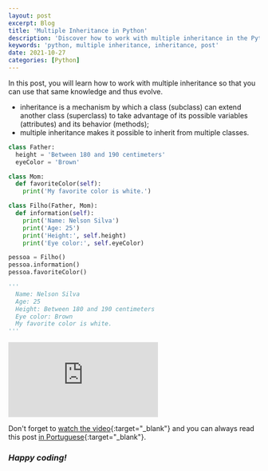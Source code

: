 ```yaml
---
layout: post
excerpt: Blog
title: 'Multiple Inheritance in Python'
description: 'Discover how to work with multiple inheritance in the Python programming language. Get answers to your questions with the theory and examples presented.'
keywords: 'python, multiple inheritance, inheritance, post'
date: 2021-10-27
categories: [Python]
---
```


In this post, you will learn how to work with multiple inheritance so that you can use that same knowledge and thus evolve.

- inheritance is a mechanism by which a class (subclass) can extend another class (superclass) to take advantage of its possible variables (attributes) and its behavior (methods);
- multiple inheritance makes it possible to inherit from multiple classes.

```python
class Father:
  height = 'Between 180 and 190 centimeters'
  eyeColor = 'Brown'

class Mom:
  def favoriteColor(self):
    print('My favorite color is white.')

class Filho(Father, Mom):
  def information(self):
    print('Name: Nelson Silva')
    print('Age: 25')
    print('Height:', self.height)
    print('Eye color:', self.eyeColor)

pessoa = Filho()
pessoa.information()
pessoa.favoriteColor()

'''
  Name: Nelson Silva
  Age: 25
  Height: Between 180 and 190 centimeters
  Eye color: Brown
  My favorite color is white.
'''
```

<div class="video-container">
  <iframe src="https://www.youtube.com/embed/e4N5AHTSKG0" frameborder="0" allowfullscreen></iframe>
</div>

Don't forget to [watch the video](https://youtu.be/e4N5AHTSKG0){:target="\_blank"} and you can always read this post [in Portuguese](https://caffeinealgorithm.com/blog/20211027/multipla-heranca-em-python/){:target="\_blank"}.

### _Happy coding!_
